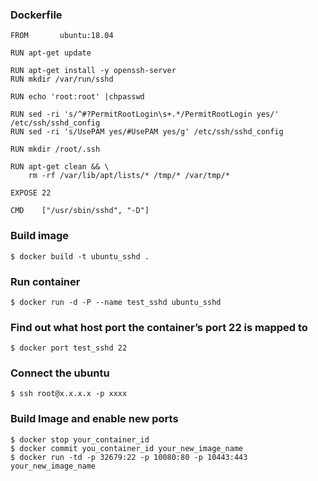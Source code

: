 ### Dockerfile
```
FROM       ubuntu:18.04

RUN apt-get update

RUN apt-get install -y openssh-server
RUN mkdir /var/run/sshd

RUN echo 'root:root' |chpasswd

RUN sed -ri 's/^#?PermitRootLogin\s+.*/PermitRootLogin yes/' /etc/ssh/sshd_config
RUN sed -ri 's/UsePAM yes/#UsePAM yes/g' /etc/ssh/sshd_config

RUN mkdir /root/.ssh

RUN apt-get clean && \
    rm -rf /var/lib/apt/lists/* /tmp/* /var/tmp/*

EXPOSE 22

CMD    ["/usr/sbin/sshd", "-D"]
```

### Build image
```
$ docker build -t ubuntu_sshd .
```

### Run container
```
$ docker run -d -P --name test_sshd ubuntu_sshd
```

### Find out what host port the container’s port 22 is mapped to

```
$ docker port test_sshd 22
```

### Connect the ubuntu
```
$ ssh root@x.x.x.x -p xxxx
```

### Build Image and enable new ports
```
$ docker stop your_container_id
$ docker commit you_container_id your_new_image_name
$ docker run -td -p 32679:22 -p 10080:80 -p 10443:443 your_new_image_name
```
